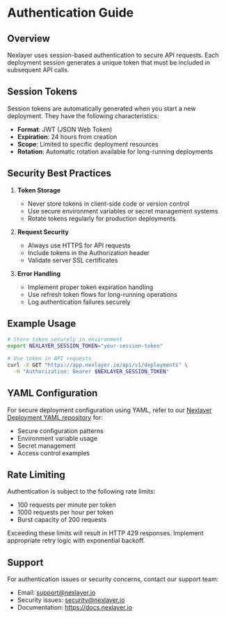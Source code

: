 # Authentication Guide

## Overview

Nexlayer uses session-based authentication to secure API requests. Each deployment session generates a unique token that must be included in subsequent API calls.

## Session Tokens

Session tokens are automatically generated when you start a new deployment. They have the following characteristics:

- **Format**: JWT (JSON Web Token)
- **Expiration**: 24 hours from creation
- **Scope**: Limited to specific deployment resources
- **Rotation**: Automatic rotation available for long-running deployments

## Security Best Practices

1. **Token Storage**
   - Never store tokens in client-side code or version control
   - Use secure environment variables or secret management systems
   - Rotate tokens regularly for production deployments

2. **Request Security**
   - Always use HTTPS for API requests
   - Include tokens in the Authorization header
   - Validate server SSL certificates

3. **Error Handling**
   - Implement proper token expiration handling
   - Use refresh token flows for long-running operations
   - Log authentication failures securely

## Example Usage

```bash
# Store token securely in environment
export NEXLAYER_SESSION_TOKEN="your-session-token"

# Use token in API requests
curl -X GET "https://app.nexlayer.io/api/v1/deployments" \
  -H "Authorization: Bearer $NEXLAYER_SESSION_TOKEN"
```

## YAML Configuration

For secure deployment configuration using YAML, refer to our [Nexlayer Deployment YAML repository](https://github.com/Nexlayer/nexlayer-deployment-yaml) for:

- Secure configuration patterns
- Environment variable usage
- Secret management
- Access control examples

## Rate Limiting

Authentication is subject to the following rate limits:

- 100 requests per minute per token
- 1000 requests per hour per token
- Burst capacity of 200 requests

Exceeding these limits will result in HTTP 429 responses. Implement appropriate retry logic with exponential backoff.

## Support

For authentication issues or security concerns, contact our support team:

- Email: support@nexlayer.io
- Security issues: security@nexlayer.io
- Documentation: https://docs.nexlayer.io 